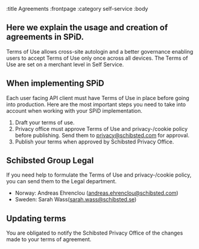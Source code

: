 :title Agreements
:frontpage
:category self-service
:body

## Here we explain the usage and creation of agreements in SPiD.
Terms of Use allows cross-site autologin and a better governance enabling users to accept Terms of Use only once across all devices. The Terms of Use are set on a merchant level in Self Service.

## When implementing SPiD
Each user facing API client must have Terms of Use in place before going into production. Here are the most important steps you need to take into account when working with your SPiD implementation.

1. Draft your terms of use. 
2. Privacy office must approve Terms of Use and privacy-/cookie policy before publishing. Send them to privacy@schibsted.com for approval.
3. Publish your terms when approved by Schibsted Privacy Office.

## Schibsted Group Legal
If you need help to formulate the Terms of Use and privacy-/cookie policy, you can send them to the Legal department. 

- Norway: Andreas Ehrenclou (andreas.ehrenclou@schibsted.com)
- Sweden: Sarah Wass(sarah.wass@schibsted.se) 

## Updating terms
You are obligated to notify the Schibsted Privacy Office of the changes made to your terms of agreement.

